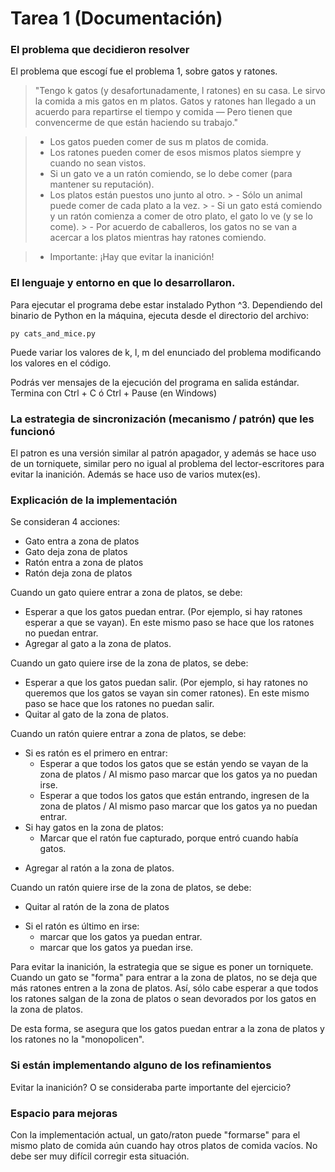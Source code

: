 # Tarea 1 (Documentación)

### El problema que decidieron resolver

El problema que escogí fue el problema 1, sobre gatos y ratones.

> "Tengo k gatos (y desafortunadamente, l ratones) en su casa. Le sirvo la comida a mis gatos en m platos. Gatos y ratones han llegado a un acuerdo para repartirse el tiempo y comida — Pero tienen que convencerme de que están haciendo su trabajo."

> - Los gatos pueden comer de sus m platos de comida. 
> - Los ratones pueden comer de esos mismos platos siempre y cuando no sean vistos. 
> - Si un gato ve a un ratón comiendo, se lo debe comer (para mantener su reputación). 
> - Los platos están puestos uno junto al otro.
    > - Sólo un animal puede comer de cada plato a la vez. 
    > - Si un gato está comiendo y un ratón comienza a comer de otro plato, el gato lo ve (y se lo come).
    > - Por acuerdo de caballeros, los gatos no se van a acercar a los platos mientras hay ratones comiendo.

> - Importante: ¡Hay que evitar la inanición!


### El lenguaje y entorno en que lo desarrollaron.

Para ejecutar el programa debe estar instalado Python ^3.
Dependiendo del binario de Python en la máquina, ejecuta desde el directorio del archivo:

```shell
py cats_and_mice.py
```

Puede variar los valores de k, l, m del enunciado del problema modificando los valores en el código. 

Podrás ver mensajes de la ejecución del programa en salida estándar. 
Termina con Ctrl + C ó Ctrl + Pause (en Windows)

### La estrategia de sincronización (mecanismo / patrón) que les funcionó

El patron es una versión similar al patrón apagador, y además se hace uso de un torniquete, similar pero no igual al problema del lector-escritores para evitar la inanición. Además se hace uso de varios mutex(es).

### Explicación de la implementación

Se consideran 4 acciones:
- Gato entra a zona de platos
- Gato deja zona de platos
- Ratón entra a zona de platos
- Ratón deja zona de platos

Cuando un gato quiere entrar a zona de platos, se debe:
- Esperar a que los gatos puedan entrar. (Por ejemplo, si hay ratones esperar a que se vayan). En este mismo paso se hace que los ratones no puedan entrar.
- Agregar al gato a la zona de platos.

Cuando un gato quiere irse de la zona de platos, se debe:
- Esperar a que los gatos puedan salir. (Por ejemplo, si hay ratones no queremos que los gatos se vayan sin comer ratones). En este mismo paso se hace que los ratones no puedan salir.
- Quitar al gato de la zona de platos.

Cuando un ratón quiere entrar a zona de platos, se debe:
* Si es ratón es el primero en entrar:
    - Esperar a que todos los gatos que se están yendo se vayan de la zona de platos / Al mismo paso marcar que los gatos ya no puedan irse.
    - Esperar a que todos los gatos que están entrando, ingresen de la zona de platos / Al mismo paso marcar que los gatos ya no puedan entrar.
* Si hay gatos en la zona de platos:
    - Marcar que el ratón fue capturado, porque entró cuando había gatos.
- Agregar al ratón a la zona de platos.

Cuando un ratón quiere irse de la zona de platos, se debe:
- Quitar al ratón de la zona de platos
* Si el ratón es último en irse:
    - marcar que los gatos ya puedan entrar.
    - marcar que los gatos ya puedan irse.

Para evitar la inanición, la estrategia que se sigue es poner un torniquete. Cuando un gato se "forma" para entrar a la zona de platos, no se deja que más ratones entren a la zona de platos. Así, sólo cabe esperar a que todos los ratones salgan de la zona de platos o sean devorados por los gatos en la zona de platos.

De esta forma, se asegura que los gatos puedan entrar a la zona de platos y los ratones no la "monopolicen".

### Si están implementando alguno de los refinamientos

Evitar la inanición? O se consideraba parte importante del ejercicio?

### Espacio para mejoras

Con la implementación actual, un gato/raton puede "formarse" para el mismo plato de comida aún cuando hay otros platos de comida vacíos. No debe ser muy difícil corregir esta situación.